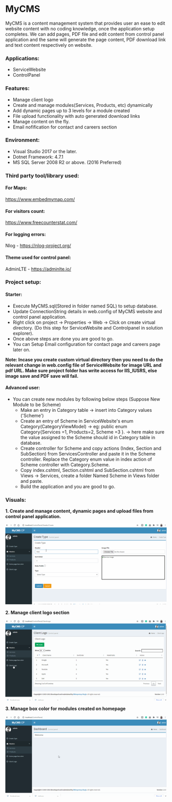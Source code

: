 # MyCMS
MyCMS is a content management system that provides user an ease to edit website content with no coding knowledge, once the application setup completes. We can add pages, PDF file and edit content from control panel application and the same will generate the page content, PDF download link and text content respectively on website. 

### Applications:
- ServiceWebsite
- ControlPanel


### Features:
- Manage client logo 
- Create and manage modules(Services, Products, etc) dynamically 
- Add dynamic pages up to 3 levels for a module created 
- File upload functionality with auto generated download links
- Manage content on the fly.
- Email nofification for contact and careers section


### Environment:
- Visual Studio 2017 or the later.
- Dotnet Framework:  4.7.1
- MS SQL Server 2008 R2 or above. (2016 Preferred)

### Third party tool/library used:
#### For Maps:
https://www.embedmymap.com/

#### For visitors count:
https://www.freecounterstat.com/

#### For logging errors:
Nlog - https://nlog-project.org/

#### Theme used for control panel:
AdminLTE - https://adminlte.io/


### Project setup:
#### Starter:
- Execute MyCMS.sql(Stored in folder named SQL) to setup database.
- Update ConnectionString details in web.config of MyCMS website and control panel application.
- Right click on project -> Properties -> Web -> Click on create virtual directory. (Do this step for ServiceWebsite and Controlpanel in solution explorer). 
- Once above steps are done you are good to go.
- You can Setup Email configuration for contact page and careers page later on.

**Note: Incase you create custom virtual directory then you need to do the relevant change in web.config file of ServiceWebsite for image URL and pdf URL.
Make sure project folder has write access for IIS_IUSRS, else image save and PDF save will fail.** 

#### Advanced user:
- You can create new modules by following below steps (Suppose New Module to be Scheme)
	- Make an entry in Category table -> insert into Category values ('Scheme')
	- Create an entry of Scheme in ServiceWebsite's enum Category(CategoryViewModel)  -> eg: public enum Category{Services =1, Products=2, Scheme =3 }.  -> here make sure the value assigned to the Scheme should id in Category table in database.
	- Create controller for Scheme and copy actions (Index, Section and SubSection) from ServicesController and paste it in the Scheme controller. Replace the Category enum value in index action of Scheme controller with Category.Scheme.
	- Copy index.cshtml, Section.cshtml and SubSection.cshtml from Views -> Services, create a folder Named Scheme  in Views folder and paste.
	- Build the application and you are good to go.
	
	
### Visuals:
**1. Create and manage content, dynamic pages and upload files from control panel application.**

![alt text](https://github.com/bhimpratapsingh/MyCMS/blob/main/ReadMeImages/CreateType.gif?raw=true)


**2. Manage client logo section**

![alt text](https://github.com/bhimpratapsingh/MyCMS/blob/main/ReadMeImages/AddLogo.gif?raw=true)


**3. Manage box color for modules created on homepage**

![alt text](https://github.com/bhimpratapsingh/MyCMS/blob/main/ReadMeImages/BoxColor.gif?raw=true)
